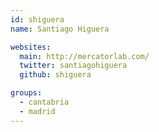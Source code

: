 ```yaml
---
id: shiguera
name: Santiago Higuera

websites:
  main: http://mercatorlab.com/
  twitter: santiagohiguera
  github: shiguera

groups:
  - cantabria
  - madrid
---
```

